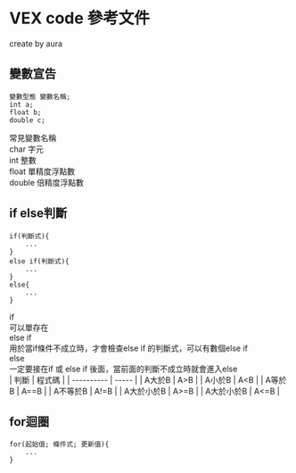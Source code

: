 # VEX code 參考文件

create by aura

變數宣告
-------------
<pre><code>變數型態 變數名稱;
int a;
float b;
double c;
</code></pre>
常見變數名稱<br>
char 字元<br>
int 整數<br>
float 單精度浮點數<br>
double 倍精度浮點數

if else判斷
-------------
<pre><code>if(判斷式){
    ...
}
else if(判斷式){
    ...
}
else{
    ...
}
</code></pre>
if<br>
可以單存在<br>
else if<br>
用於當if條件不成立時，才會檢查else if 的判斷式，可以有數個else if<br>
else<br>
一定要接在if 或 else if 後面，當前面的判斷不成立時就會進入else<br>
| 判斷      | 程式碼 |
| ---------- | ----- |
| A大於B |   A>B |
| A小於B       |  A<B |
| A等於B       |  A==B |
| A不等於B     |  A!=B |
| A大於小於B   |  A>=B |
| A大於小於B   |  A<=B |

for迴圈
-------------
<pre><code>for(起始值; 條件式; 更新值){
    ...
}
</code></pre>